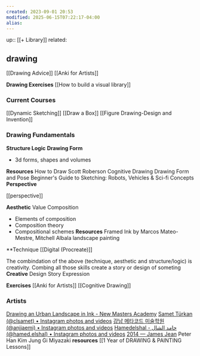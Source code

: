 ```yaml
---
created: 2023-09-01 20:53
modified: 2025-06-15T07:22:17-04:00
alias: 
---
```

up::  [[+ Library]]
related:

## drawing
[[Drawing Advice]]
[[Anki for Artists]]

**Drawing Exercises**
[[How to build a visual library]]
### Current Courses
[[Dynamic Sketching]]
[[Draw a Box]]
[[Figure Drawing-Design and Invention]]
### Drawing Fundamentals

**Structure Logic**
**Drawing Form**
- 3d forms, shapes and volumes

**Resources**
	How to Draw Scott Roberson
	Cognitive Drawing
	Drawing Form and Pose
	Beginner's Guide to Sketching: Robots, Vehicles & Sci-fi Concepts
**Perspective**

[[perspective]]

**Aesthetic**
Value
Composition
- Elements of composition
- Composition theory
- Compositional schemes
**Resources**
	 Framed Ink by Marcos Mateo-Mestre, Mitchell Albala landscape painting 

**Technique
[[Digital (Procreate)]]


The combindation of the above (technique, aesthetic and structure/logic) is creativity. Combing all those skills create a story or design of someting
**Creative** 
Design
Story
Expression


**Exercises**
[[Anki for Artists]]
[[Cognitive Drawing]]


### Artists
[Drawing an Urban Landscape in Ink - New Masters Academy](https://www.nma.art/videolessons/drawing-an-urban-landscape-in-ink/)
[Samet Türkan (@clsamet) • Instagram photos and videos](https://www.instagram.com/clsamet/)
[강남 메타코드 미술학원 (@anjjaemi) • Instagram photos and videos](https://www.instagram.com/anjjaemi/)
[Hamedelshal - حامد الشال (@hamed.elshal) • Instagram photos and videos](https://www.instagram.com/hamed.elshal/)
[2014 — James Jean](http://www.jamesjean.com/sketch2014/gp63dft07txn3bbftampaw2pby9vwn)
Peter Han
Kim Jung Gi
Miyazaki
**resources**
[[1 Year of DRAWING & PAINTING Lessons]]